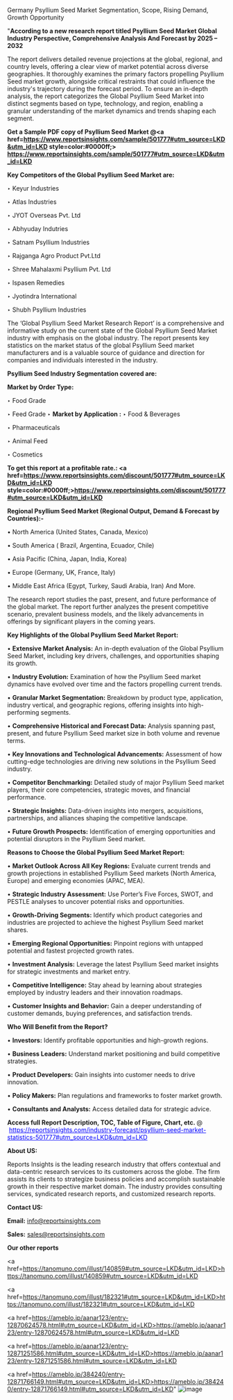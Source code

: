 Germany Psyllium Seed Market Segmentation, Scope, Rising Demand, Growth Opportunity 

"<strong>According to a new research report titled Psyllium Seed Market Global Industry Perspective, Comprehensive Analysis And Forecast by 2025 – 2032</strong>

The report delivers detailed revenue projections at the global, regional, and country levels, offering a clear view of market potential across diverse geographies. It thoroughly examines the primary factors propelling Psyllium Seed market growth, alongside critical restraints that could influence the industry's trajectory during the forecast period. To ensure an in-depth analysis, the report categorizes the Global Psyllium Seed Market into distinct segments based on type, technology, and region, enabling a granular understanding of the market dynamics and trends shaping each segment.

<strong>Get a Sample PDF copy of Psyllium Seed Market </strong><strong>@<a href=https://www.reportsinsights.com/sample/501777#utm_source=LKD&utm_id=LKD style=color:#0000ff;> https://www.reportsinsights.com/sample/501777#utm_source=LKD&utm_id=LKD</a></strong></font>

<strong>Key Competitors of the Global Psyllium Seed Market are:</strong>

‣ Keyur Industries

‣ Atlas Industries

‣ JYOT Overseas Pvt. Ltd

‣ Abhyuday Indutries

‣ Satnam Psyllium Industries

‣ Rajganga Agro Product Pvt.Ltd

‣ Shree Mahalaxmi Psyllium Pvt. Ltd

‣ Ispasen Remedies

‣ Jyotindra International

‣ Shubh Psyllium Industries

The ‘Global Psyllium Seed Market Research Report’ is a comprehensive and informative study on the current state of the Global Psyllium Seed Market industry with emphasis on the global industry. The report presents key statistics on the market status of the global Psyllium Seed market manufacturers and is a valuable source of guidance and direction for companies and individuals interested in the industry.

<strong>Psyllium Seed Industry Segmentation covered are:</strong>

<strong>Market by Order Type: </strong>

‣ Food Grade

‣ Feed Grade
‣ 
<strong>Market by Application :</strong>
‣ Food & Beverages

‣ Pharmaceuticals

‣ Animal Feed

‣ Cosmetics

<strong>To get this report at a profitable rate.: <a href=https://www.reportsinsights.com/discount/501777#utm_source=LKD&utm_id=LKD style=color:#0000ff;>https://www.reportsinsights.com/discount/501777#utm_source=LKD&utm_id=LKD</a></strong></font>

<strong>Regional Psyllium Seed Market (Regional Output, Demand &amp; Forecast by Countries):-</strong>

• North America (United States, Canada, Mexico)

• South America ( Brazil, Argentina, Ecuador, Chile)

• Asia Pacific (China, Japan, India, Korea)

• Europe (Germany, UK, France, Italy)

• Middle East Africa (Egypt, Turkey, Saudi Arabia, Iran) And More.

The research report studies the past, present, and future performance of the global market. The report further analyzes the present competitive scenario, prevalent business models, and the likely advancements in offerings by significant players in the coming years.

<strong>Key Highlights of the Global Psyllium Seed Market Report:</strong>

• <strong>Extensive Market Analysis:</strong> An in-depth evaluation of the Global Psyllium Seed Market, including key drivers, challenges, and opportunities shaping its growth.

• <strong>Industry Evolution:</strong> Examination of how the Psyllium Seed market dynamics have evolved over time and the factors propelling current trends.

• <strong>Granular Market Segmentation:</strong> Breakdown by product type, application, industry vertical, and geographic regions, offering insights into high-performing segments.

• <strong>Comprehensive Historical and Forecast Data:</strong> Analysis spanning past, present, and future Psyllium Seed market size in both volume and revenue terms.

• <strong>Key Innovations and Technological Advancements:</strong> Assessment of how cutting-edge technologies are driving new solutions in the Psyllium Seed industry.

• <strong>Competitor Benchmarking:</strong> Detailed study of major Psyllium Seed market players, their core competencies, strategic moves, and financial performance.

• <strong>Strategic Insights:</strong> Data-driven insights into mergers, acquisitions, partnerships, and alliances shaping the competitive landscape.

• <strong>Future Growth Prospects:</strong> Identification of emerging opportunities and potential disruptors in the Psyllium Seed market.

<strong>Reasons to Choose the Global Psyllium Seed Market Report:</strong>

• <strong>Market Outlook Across All Key Regions:</strong> Evaluate current trends and growth projections in established Psyllium Seed markets (North America, Europe) and emerging economies (APAC, MEA).

• <strong>Strategic Industry Assessment:</strong> Use Porter’s Five Forces, SWOT, and PESTLE analyses to uncover potential risks and opportunities.

• <strong>Growth-Driving Segments:</strong> Identify which product categories and industries are projected to achieve the highest Psyllium Seed market shares.

• <strong>Emerging Regional Opportunities:</strong> Pinpoint regions with untapped potential and fastest projected growth rates.

• <strong>Investment Analysis:</strong> Leverage the latest Psyllium Seed market insights for strategic investments and market entry.

• <strong>Competitive Intelligence:</strong> Stay ahead by learning about strategies employed by industry leaders and their innovation roadmaps.

• <strong>Customer Insights and Behavior:</strong> Gain a deeper understanding of customer demands, buying preferences, and satisfaction trends.

<strong>Who Will Benefit from the Report?</strong>

• <strong>Investors:</strong> Identify profitable opportunities and high-growth regions.

• <strong>Business Leaders:</strong> Understand market positioning and build competitive strategies.

• <strong>Product Developers:</strong> Gain insights into customer needs to drive innovation.

• <strong>Policy Makers:</strong> Plan regulations and frameworks to foster market growth.

• <strong>Consultants and Analysts:</strong> Access detailed data for strategic advice.
</ul>
<strong>Access full Report Description, TOC, Table of Figure, Chart, etc. </strong>@  <a href=https://reportsinsights.com/industry-forecast/psyllium-seed-market-statistics-501777#utm_source=LKD&utm_id=LKD style=color:#0000ff;>https://reportsinsights.com/industry-forecast/psyllium-seed-market-statistics-501777#utm_source=LKD&utm_id=LKD</a></font>

<strong><strong>About US</strong>:</strong>

Reports Insights is the leading research industry that offers contextual and data-centric research services to its customers across the globe. The firm assists its clients to strategize business policies and accomplish sustainable growth in their respective market domain. The industry provides consulting services, syndicated research reports, and customized research reports.

<strong>Contact US:</strong>

<p class=""""><b>Email:</b> <a href=mailto:info@reportsinsights.com>info@reportsinsights.com</a></p>
<p class=""""><b>Sales:</b> <a href=mailto:sales@reportsinsights.com>sales@reportsinsights.com</a></p>

<strong>Our other reports</strong>

<a href=https://tanomuno.com/illust/140859#utm_source=LKD&utm_id=LKD>https://tanomuno.com/illust/140859#utm_source=LKD&utm_id=LKD</a>

<a href=https://tanomuno.com/illust/182321#utm_source=LKD&utm_id=LKD>https://tanomuno.com/illust/182321#utm_source=LKD&utm_id=LKD</a>

<a href=https://ameblo.jp/aanar123/entry-12870624578.html#utm_source=LKD&utm_id=LKD>https://ameblo.jp/aanar123/entry-12870624578.html#utm_source=LKD&utm_id=LKD</a>

<a href=https://ameblo.jp/aanar123/entry-12871251586.html#utm_source=LKD&utm_id=LKD>https://ameblo.jp/aanar123/entry-12871251586.html#utm_source=LKD&utm_id=LKD</a>

<a href=https://ameblo.jp/384240/entry-12871766149.html#utm_source=LKD&utm_id=LKD>https://ameblo.jp/384240/entry-12871766149.html#utm_source=LKD&utm_id=LKD</a>"
![image](https://github.com/user-attachments/assets/24ce2d68-b6e7-4104-b1af-38e3aa37f1e0)
